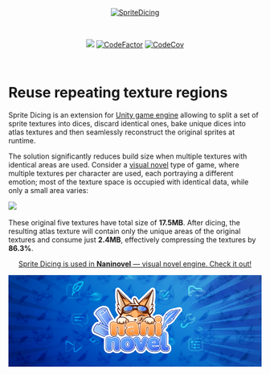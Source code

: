 <p align="center">
  <a href="https://github.com/elringus/sprite-dicing" target="_blank" rel="noopener noreferrer">
    <img width="200" src="https://raw.githubusercontent.com/elringus/sprite-dicing/main/.github/favicon.svg" alt="SpriteDicing">
  </a>
</p>
<br/>
<p align="center">
  <a href="https://openupm.com/packages/com.elringus.spritedicing"><img src="https://img.shields.io/npm/v/com.elringus.spritedicing?label=upm&registry_uri=https://package.openupm.com"/></a>
  <a href="https://www.codefactor.io/repository/github/elringus/sprite-dicing"><img src="https://www.codefactor.io/repository/github/elringus/sprite-dicing/badge" alt="CodeFactor"/></a>
  <a href="https://codecov.io/gh/elringus/sprite-dicing"><img src="https://codecov.io/gh/elringus/sprite-dicing/branch/main/graph/badge.svg?token=DBUTGP0Q7C" alt="CodeCov"></a>
</p>
<br/>

# Reuse repeating texture regions

Sprite Dicing is an extension for [Unity game engine](https://unity3d.com) allowing to split a set of sprite textures into dices, discard identical ones, bake unique dices into atlas textures and then seamlessly reconstruct the original sprites at runtime.

The solution significantly reduces build size when multiple textures with identical areas are used. Consider a [visual novel](https://en.wikipedia.org/wiki/Visual_novel) type of game, where multiple textures per character are used, each portraying a different emotion; most of the texture space is occupied with identical data, while only a small area varies:

![](https://i.gyazo.com/af08d141e7a08b6a8e2ef60c07332bbf.png)

These original five textures have total size of **17.5MB**. After dicing, the resulting atlas texture will contain only the unique areas of the original textures and consume just **2.4MB**, effectively compressing the textures by **86.3%**.

<a href="https://naninovel.com">
  <p align="center">Sprite Dicing is used in <strong>Naninovel</strong> — visual novel engine. Check it out!</p>
  <p align="center"><img src="https://raw.githubusercontent.com/elringus/cdn/main/naninovel-banner-wide.png"></p>
</a>
